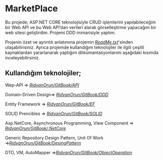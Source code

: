 # MarketPlace
Bu projede; ASP.NET CORE teknolojisiyle CRUD işlemlerini yapılabileceğim bir Web API ve bu Web API’dan verileri alarak görselleştirme yapacağım bir web sitesi geliştirdim. Projemi DDD mimarisiyle yaptım. 

Projenin özet ve ayrıntılı anlatımına projemin [*ReadMe.txt*](https://github.com/RidvanOrun/MarketPlace/blob/master/ReadMe.txt)'sinden ulaşabilirisiniz. Ayrıca projemde kullandığım teknolojiler ile ilgili çeşitli kaynaklardan yararlanarak yaptığım dökümantasyonlarımı aşağıdaki kısımda inceleyebilirsiniz.

## Kullandığım teknolojiler;

Wep-API => [*RidvanOrun/GitBook/API*](https://ridvanorun.gitbook.io/web-api/)

Domain-Driven Design=> [*RidvanOrun/GitBook/DDD*](https://ridvanorun.gitbook.io/ddd/) 

Entity Framework =>  [*RidvanOrun/GitBook/EF*](https://ridvanorun.gitbook.io/entity-framework/) 

SOLID Prencibles =>  [*RidvanOrun/GitBook/SOLID*](https://ridvanorun.gitbook.io/https://ridvanorun.gitbook.io/solid//) 

Asp.NetCore, Asynchronous Programming, View Component => [*RidvanOrun/GitBook/.NetCore*](https://ridvanorun.gitbook.io/asp-net-core/)

Generic Repository Design Pattern, Unit Of Work =>[*RidvanOrun/GitBook/DesingPattern*](https://ridvanorun.gitbook.io/desing-patterns/)

DTO, VM, AutoMapper =>[*RidvanOrun/GitBook/ObjectOperation*](https://ridvanorun.gitbook.io/object-operation/)
